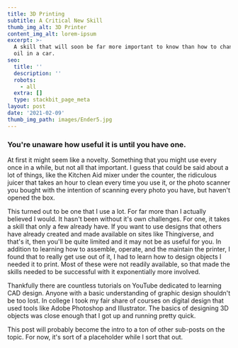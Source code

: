 ```yaml
---
title: 3D Printing
subtitle: A Critical New Skill
thumb_img_alt: 3D Printer
content_img_alt: lorem-ipsum
excerpt: >-
  A skill that will soon be far more important to know than how to change the
  oil in a car.
seo:
  title: ''
  description: ''
  robots:
    - all
  extra: []
  type: stackbit_page_meta
layout: post
date: '2021-02-09'
thumb_img_path: images/Ender5.jpg
---
```

### You're unaware how useful it is until you have one.

At first it might seem like a novelty. Something that you might use every once in a while, but not all that important. I guess that could be said about a lot of things, like the Kitchen Aid mixer under the counter, the ridiculous juicer that takes an hour to clean every time you use it, or the photo scanner you bought with the intention of scanning every photo you have, but haven't opened the box.

This turned out to be one that I use a lot. For far more than I actually believed I would. It hasn't been without it's own challenges. For one, it takes a skill that only a few already have. If you want to use designs that others have already created and made available on sites like Thingiverse, and that's it, then you'll be quite limited and it may not be as useful for you. In addition to learning how to assemble, operate, and the maintain the printer, I found that to really get use out of it, I had to learn how to design objects I needed it to print. Most of these were not readily available, so that made the skills needed to be successful with it exponentially more involved.

Thankfully there are countless tutorials on YouTube dedicated to learning CAD design. Anyone with a basic understanding of graphic design shouldn't be too lost. In college I took my fair share of courses on digital design that used tools like Adobe Photoshop and Illustrator. The basics of designing 3D objects was close enough that I got up and running pretty quick.

This post will probably become the intro to a ton of other sub-posts on the topic. For now, it's sort of a placeholder while I sort that out.
